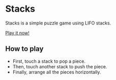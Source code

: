 # Stacks

Stacks is a simple puzzle game using LIFO stacks.

[Play it now!](https://stackshub.github.io/stacks/index.html)

## How to play

- First, touch a stack to pop a piece.
- Then, touch another stack to push the piece.
- Finally, arrange all the pieces horizontally.
